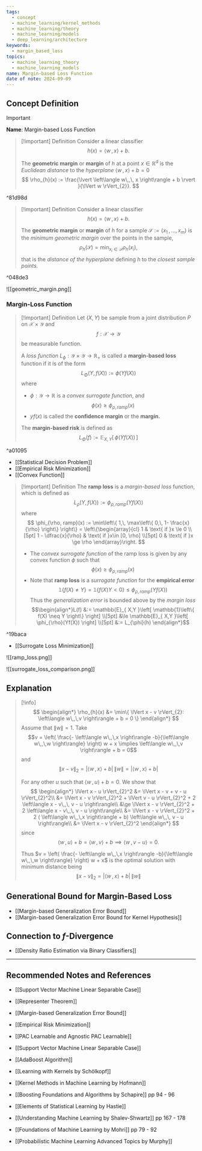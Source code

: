```yaml
---
tags:
  - concept
  - machine_learning/kernel_methods
  - machine_learning/theory
  - machine_learning/models
  - deep_learning/architecture
keywords:
  - margin_based_loss
topics:
  - machine_learning_theory
  - machine_learning_models
name: Margin-based Loss Function
date of note: 2024-09-09
---
```


## Concept Definition

>[!important]
>**Name**: Margin-based Loss Function

>[!important] Definition
>Consider a linear classifier $$h(x) = \left\langle  w\,,\,  x  \right\rangle + b.$$
>
>The **geometric margin** or **margin** of $h$ at a point $x\in \mathbb{R}^{d}$ is the *Euclidean distance* to the *hyperplane* $\left\langle  w\,,\, x \right\rangle + b =0$
>$$
>\rho_{h}(x) := \frac{\lvert \left\langle  w\,,\, x \right\rangle + b \rvert }{\lVert w \rVert_{2}}.
>$$

^81d98d

>[!important] Definition
>Consider a linear classifier $$h(x) = \left\langle  w\,,\,  x  \right\rangle + b.$$
>
>The **geometric margin** or **margin** of $h$ for a sample $\mathcal{S} := (x_{1}\,{,}\ldots{,}\,x_{m})$ is the *minimum geometric margin* over the points in the sample, $$\rho_{h}(\mathcal{S}) = \min_{x_{i}\in \mathcal{S}}\rho_{h}(x_{i}),$$ that is the *distance of the hyperplane* defining $h$ to the *closest sample points.*

^048de3

![[geometric_margin.png]]

### Margin-Loss Function

>[!important] Definition
>Let $(X,Y)$ be sample from a joint distribution $P$ on $\mathcal{X}\times \mathcal{Y}$ and $$f: \mathcal{X} \to \mathcal{Y}$$ be measurable function. 
>
>A *loss function* $L_{\phi}: \mathcal{Y}\times \mathcal{Y} \to \mathbb{R}_{+}$ is called a **margin-based loss** function if it is of the form 
>$$
>L_{\Phi}(Y, f(X)) := \phi \left(Yf(X)\right)
>$$
>where 
>- $\phi: \mathcal{Y} \to \mathbb{R}$ is a *convex surrogate function*,  and $$\phi(x) \ge \phi_{\rho, ramp}(x)$$
>- $yf(x)$ is called the **confidence margin** or the **margin.**
>  
>The **margin-based risk** is defined as $$L_{\Phi}(f) := \mathbb{E}_{ X,Y }\left[\, \phi(Yf(X)) \,\right]$$  

^a01095

- [[Statistical Decision Problem]]
- [[Empirical Risk Minimization]]
- [[Convex Function]]

>[!important] Definition
>The **ramp loss** is a *margin-based loss* function, which is defined as
>$$
>L_{\rho}(Y, f(X)) := \phi_{\rho,ramp} \left(Yf(X)\right)
>$$
>where
>$$
>\phi_{\rho, ramp}(x) := \min\left\{ 1,\, \max\left\{ 0,\, 1- \frac{x}{\rho} \right\}  \right\} =  \left\{\begin{array}{cl} 1 & \text{ if }x \le 0 \\[5pt] 1 - \dfrac{x}{\rho} & \text{ if }x\in [0, \rho] \\[5pt] 0 & \text{ if }x \ge \rho \end{array}\right.
>$$
>- The *convex surrogate function* of the ramp loss is given by any convex function $\phi$ such that  $$\phi(x) \ge \phi_{\rho, ramp}(x)$$ 
>- Note that **ramp loss** is a *surrogate function* for the **empirical error** 
>$$
>\mathbb{1}\left\{ f(X) \neq Y \right\} = \mathbb{1}\left\{ f(X) Y < 0\right\} \le  \phi_{\rho, ramp}(Yf(X))
>$$ 
>Thus the *generalization error* is bounded above by the *margin loss* $$\begin{align*}L(f) &:= \mathbb{E}_{ X,Y }\left[  \mathbb{1}\left\{ f(X) \neq Y \right\}  \right] \\[5pt] &\le  \mathbb{E}_{ X,Y }\left[  \phi_{\rho}(Yf(X))  \right] \\[5pt] &:= L_{\phi}(h) \end{align*}$$

^19baca

- [[Surrogate Loss Minimization]]

![[ramp_loss.png]]


![[surrogate_loss_comparison.png]]


## Explanation

>[!info]
>$$
>\begin{align*}
>\rho_{h}(x) &= \min\{ \lVert x - v \rVert_{2}: \left\langle  w\,,\,v  \right\rangle + b  = 0 \}
>\end{align*}
>$$
>Assume that $\lVert w \rVert = 1.$ Take $$v = \left( \frac{- \left\langle  w\,,\,x    \right\rangle -b}{\left\langle  w\,,\,w    \right\rangle} \right) w + x \implies \left\langle  w\,,\,v  \right\rangle + b = 0$$ and $$\lVert x - v \rVert_{2} = \lvert  \left\langle  w\,,\,x \right\rangle + b\rvert\,\lVert w \rVert = \lvert  \left\langle  w\,,\,x \right\rangle + b\rvert  $$
>
>For any other $u$ such that $\left\langle  w\,,\,u  \right\rangle + b  = 0$. We show that 
>$$
>\begin{align*}
>\lVert x - u \rVert_{2}^2 &=  \lVert x - v + v - u \rVert_{2}^2\\
>&= \lVert x - v  \rVert_{2}^2 + \lVert v - u \rVert_{2}^2 + 2 \left\langle  x - v\,,\, v - u   \right\rangle\\
>&\ge \lVert x - v  \rVert_{2}^2 + 2 \left\langle  x - v\,,\, v - u   \right\rangle\\
>&=  \lVert x - v  \rVert_{2}^2 + 2 ( \left\langle  w\,,\,x \right\rangle + b) \left\langle   w\,,\, v - u   \right\rangle\\
>&= \lVert x - v  \rVert_{2}^2 
>\end{align*}
>$$
>since $$\left\langle  w\,,\,u  \right\rangle + b = \left\langle  w\,,\,v  \right\rangle + b \implies \left\langle   w\,,\, v - u   \right\rangle = 0.$$
>
>Thus $v = \left( \frac{- \left\langle  w\,,\,x    \right\rangle -b}{\left\langle  w\,,\,w    \right\rangle} \right) w + x$ is the optimal solution with minimum distance being $$\lVert x - v \rVert_{2} = \lvert  \left\langle  w\,,\,x \right\rangle + b\rvert\,\lVert w \rVert$$


## Generational Bound for Margin-Based Loss 

- [[Margin-based Generalization Error Bound]]
- [[Margin-based Generalization Error Bound for Kernel Hypothesis]]

## Connection to $f$-Divergence

- [[Density Ratio Estimation via Binary Classifiers]]



-----------
##  Recommended Notes and References


- [[Support Vector Machine Linear Separable Case]]
- [[Representer Theorem]]

- [[Margin-based Generalization Error Bound]]
- [[Empirical Risk Minimization]]
- [[PAC Learnable and Agnostic PAC Learnable]]

- [[Support Vector Machine Linear Separable Case]]
- [[AdaBoost Algorithm]]


- [[Learning with Kernels by Schölkopf]]
- [[Kernel Methods in Machine Learning by Hofmann]]


- [[Boosting Foundations and Algorithms by Schapire]] pp 94 - 96

- [[Elements of Statistical Learning by Hastie]]
- [[Understanding Machine Learning by Shalev-Shwartz]] pp 167 - 178
- [[Foundations of Machine Learning by Mohri]] pp 79 - 92


- [[Probabilistic Machine Learning Advanced Topics by Murphy]]